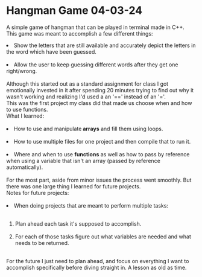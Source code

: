 # Hangman Game 04-03-24
A simple game of hangman that can be played in terminal made in C++. <br>
This game was meant to accomplish a few different things:
<li> Show the letters that are still available and accurately depict the letters in the word which have been guessed. </li> <br>
<li> Allow the user to keep guessing different words after they get one right/wrong. </li> <br>
Although this started out as a standard assignment for class I got emotionally invested in it after spending 20 minutes trying to find out why it wasn't working and realizing I'd used a an '==' instead of an '='. <br>
This was the first project my class did that made us choose when and how to use functions. <br>
What I learned: <br> <br>
<li> How to use and manipulate<strong> arrays</strong> and fill them using loops.</li> <br>
<li> How to use multiple files for one project and then compile that to run it. </li> <br>
<li> Where and when to use <strong>functions</strong> as well as how to pass by reference when using a variable that isn't an array (passed by reference automatically). </li> <br>
For the most part, aside from minor issues the process went smoothly. But there was one large thing I learned for future projects. <br>
Notes for future projects: <br> <br>
<li> When doing projects that are meant to perform multiple tasks: </li> <br>
<ol><li> Plan ahead each task it's supposed to accomplish.</li> <br>
<li> For each of those tasks figure out what variables are needed and what needs to be returned. </li> </ol> <br>
For the future I just need to plan ahead, and focus on everything I want to accomplish specifically before diving straight in. A lesson as old as time.
